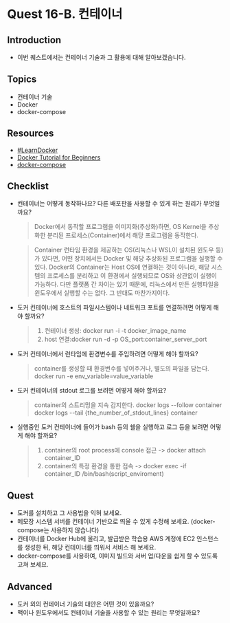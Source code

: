 # Quest 16-B. 컨테이너

## Introduction

- 이번 퀘스트에서는 컨테이너 기술과 그 활용에 대해 알아보겠습니다.

## Topics

- 컨테이너 기술
- Docker
- docker-compose

## Resources

- [#LearnDocker](https://www.docker.com/101-tutorial)
- [Docker Tutorial for Beginners](https://docker-curriculum.com/)
- [docker-compose](https://docs.docker.com/compose/)

## Checklist

- 컨테이너는 어떻게 동작하나요? 다른 배포판을 사용할 수 있게 하는 원리가 무엇일까요?

  > Docker에서 동작할 프로그램을 이미지화(추상화)하면, OS Kernel을 추상화한 분리된 프로세스(Container)에서 해당 프로그램을 동작한다.

  > Container 런타임 환경을 제공하는 OS(리눅스나 WSL이 설치된 윈도우 등)가 있다면, 어떤 장치에서든 Docker 및 해당 추상화된 프로그램을 실행할 수 있다. Docker의 Container는 Host OS에 연결하는 것이 아니라, 해당 시스템의 프로세스를 분리하고 이 환경에서 실행되므로 OS와 상관없이 실행이 가능하다. 다만 플랫폼 간 차이는 있기 때문에, 리눅스에서 만든 실행파일을 윈도우에서 실행할 수는 없다. 그 반대도 마찬가지이다.

- 도커 컨테이너에 호스트의 파일시스템이나 네트워크 포트를 연결하려면 어떻게 해야 할까요?
  > 1.  컨테이너 생성: docker run -i -t docker_image_name
  > 2.  host 연결:docker run -d -p OS_port:container_server_port
- 도커 컨테이너에서 런타임에 환경변수를 주입하려면 어떻게 해야 할까요?
  > container를 생성할 때 환경변수를 넣어주거나, 별도의 파일을 담는다.
  > docker run -e env_variable=value_variable
- 도커 컨테이너의 stdout 로그를 보려면 어떻게 해야 할까요?
  > container의 스트리밍을 지속 감지한다.
  > docker logs --follow container
  > docker logs --tail {the_number_of_stdout_lines} container
- 실행중인 도커 컨테이너에 들어가 bash 등의 쉘을 실행하고 로그 등을 보려면 어떻게 해야 할까요?
  > 1.  container의 root process에 console 접근
  >     -> docker attach container_ID
  > 2.  container의 특정 환경을 통한 접속
  >     -> docker exec -if container_ID /bin/bash(script_enviroment)

## Quest

- 도커를 설치하고 그 사용법을 익혀 보세요.
- 메모장 시스템 서버를 컨테이너 기반으로 띄울 수 있게 수정해 보세요. (docker-compose는 사용하지 않습니다)
- 컨테이너를 Docker Hub에 올리고, 발급받은 학습용 AWS 계정에 EC2 인스턴스를 생성한 뒤, 해당 컨테이너를 띄워서 서비스 해 보세요.
- docker-compose를 사용하여, 이미지 빌드와 서버 업/다운을 쉽게 할 수 있도록 고쳐 보세요.

## Advanced

- 도커 외의 컨테이너 기술의 대안은 어떤 것이 있을까요?
- 맥이나 윈도우에서도 컨테이너 기술을 사용할 수 있는 원리는 무엇일까요?
